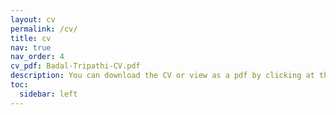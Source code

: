 ```yaml
---
layout: cv
permalink: /cv/
title: cv
nav: true
nav_order: 4
cv_pdf: Badal-Tripathi-CV.pdf
description: You can download the CV or view as a pdf by clicking at the PDF button at the right. #This is a description of the page. You can modify it in 'pages/_cv.md'. You can also change or remove the top pdf download button.
toc:
  sidebar: left
---
```


